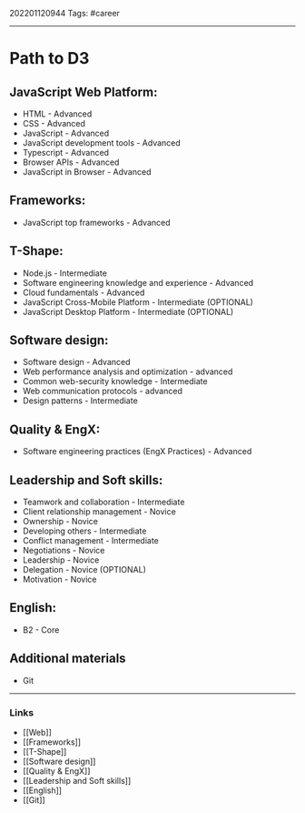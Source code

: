 202201120944
Tags: #career 

--- 
# Path to D3
## JavaScript Web Platform:
- HTML - Advanced
- CSS - Advanced
- JavaScript - Advanced
- JavaScript development tools - Advanced
- Typescript - Advanced
- Browser APIs - Advanced
- JavaScript in Browser - Advanced

## Frameworks:
- JavaScript top frameworks - Advanced

## T-Shape:
- Node.js - Intermediate
- Software engineering knowledge and experience - Advanced
- Cloud fundamentals - Advanced
- JavaScript Cross-Mobile Platform - Intermediate (OPTIONAL)
- JavaScript Desktop Platform - Intermediate (OPTIONAL)

## Software design:
- Software design - Advanced
- Web performance analysis and optimization - advanced
- Common web-security knowledge - Intermediate
- Web communication protocols - advanced
- Design patterns - Intermediate

## Quality & EngX:
- Software engineering practices (EngX Practices) - Advanced

## Leadership and Soft skills:
- Teamwork and collaboration - Intermediate
- Client relationship management - Novice
- Ownership - Novice
- Developing others - Intermediate
- Conflict management - Intermediate
- Negotiations - Novice
- Leadership - Novice
- Delegation - Novice (OPTIONAL)
- Motivation - Novice

## English:
- B2 - Core

## Additional materials
- Git

--- 
### Links
- [[Web]]
- [[Frameworks]]
- [[T-Shape]]
- [[Software design]]
- [[Quality & EngX]]
- [[Leadership and Soft skills]]
- [[English]]
- [[Git]]